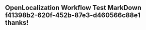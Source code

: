 <properties
ms.topic="hero-topic"
ms.test1="hero-topic"
ms.test2="test"/>

## OpenLocalization Workflow Test MarkDown f41398b2-620f-452b-87e3-d460566c88e1 thanks!
